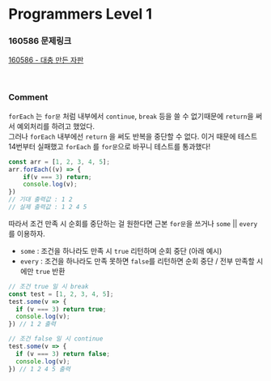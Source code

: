 # Programmers Level 1

### 160586 문제링크

[160586 - 대충 만든 자판](https://school.programmers.co.kr/learn/courses/30/lessons/160586)

<br>

### Comment
`forEach` 는 `for문` 처럼 내부에서 `continue`, `break` 등을 쓸 수 없기때문에 `return`을 써서
예외처리를 하려고 했었다. <br> 그러나 `forEach` 내부에선 `return` 을 써도 반복을 중단할 수 없다.
이거 때문에 테스트 14번부터 실패했고 `forEach` 를 `for문`으로 바꾸니 테스트를 통과했다!
```js
const arr = [1, 2, 3, 4, 5];
arr.forEach((v) => {
    if(v === 3) return;
    console.log(v);
})
// 기대 출력값 : 1 2 
// 실제 출력값 : 1 2 4 5
```
따라서 조건 만족 시 순회를 중단하는 걸 원한다면 근본 `for문`을 쓰거나 `some` || `every` 를 이용하자.
- `some` : 조건을 하나라도 만족 시 `true` 리턴하며 순회 중단 (아래 예시)
- `every` : 조건을 하나라도 만족 못하면 `false`를 리턴하면 순회 중단 / 전부 만족할 시에만 `true` 반환
```js
// 조건 true 일 시 break
const test = [1, 2, 3, 4, 5];
test.some(v => {
  if (v === 3) return true;
  console.log(v);
}) // 1 2 출력

// 조건 false 일 시 continue
test.some(v => {
  if (v === 3) return false;
  console.log(v);
}) // 1 2 4 5 출력

```
